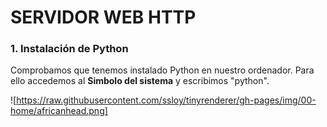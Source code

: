 #  SERVIDOR WEB HTTP
### 1. Instalación de Python
Comprobamos que tenemos instalado Python en nuestro ordenador. Para ello accedemos al <b>Simbolo del sistema</b> y escribimos "python".

![https://raw.githubusercontent.com/ssloy/tinyrenderer/gh-pages/img/00-home/africanhead.png]
